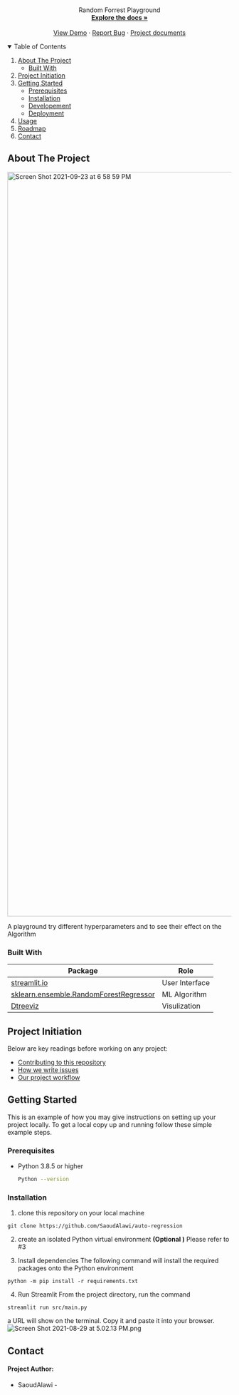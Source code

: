 <!-- PROJECT LOGO -->
<br />
<p align="center">
  

  <p align="center">
    Random Forrest Playground 
    <br />
    <a href="https://github.com/link-to-docs"><strong>Explore the docs »</strong></a>
    <br />
    <br />
    <a href="https://#">View Demo</a>
    ·
    <a href="https://github.com/PhazeRoOman/project-repository-template/issues">Report Bug</a>
    ·
    <a href="https://#">Project documents</a>
  </p>
</p>

<!-- TABLE OF CONTENTS -->
<details open="open">
  <summary>Table of Contents</summary>
  <ol>
    <li>
      <a href="#about-the-project">About The Project</a>
      <ul>
        <li><a href="#built-with">Built With</a></li>
      </ul>
    </li>
    <li><a href="#project-initiation">Project Initiation</a></li>
    <li>
      <a href="#getting-started">Getting Started</a>
      <ul>
        <li><a href="#prerequisites">Prerequisites</a></li>
        <li><a href="#installation">Installation</a></li>
        <li><a href="#deployment">Developement</a></li>
        <li><a href="#deployment">Deployment</a></li>
      </ul>
    </li>
    <li><a href="#usage">Usage</a></li>
    <li><a href="#roadmap">Roadmap</a></li>
    <li><a href="#contact">Contact</a></li>
  </ol>
</details>

<!-- ABOUT THE PROJECT -->

## About The Project

<img width="1671" alt="Screen Shot 2021-09-23 at 6 58 59 PM" src="https://user-images.githubusercontent.com/46417422/134531877-3e52325f-0a15-415a-bad2-8ced2ff2ba15.png">


A playground try different hyperparameters and to see their effect on the Algorithm 

### Built With

|Package|Role|
|-|-|
|[streamlit.io](https://streamlit.io/)|User Interface|
|[sklearn.ensemble.RandomForestRegressor](https://scikit-learn.org/stable/modules/generated/sklearn.ensemble.RandomForestRegressor.html?highlight=randomforestregressor#sklearn.ensemble.RandomForestRegressor) |ML Algorithm|
|[Dtreeviz](https://github.com/parrt/dtreeviz) |Visulization|

## Project Initiation

Below are key readings before working on any project:

- [Contributing to this repository](./CONTRIBUTING.md)
- [How we write issues](./issue.md)
- [Our project workflow](./workflow.md)

<!-- GETTING STARTED -->

## Getting Started

This is an example of how you may give instructions on setting up your project locally.
To get a local copy up and running follow these simple example steps.

### Prerequisites



- Python 3.8.5 or higher
  ```sh
  Python --version
  ```

### Installation

1. clone this repository on your local machine 
```
git clone https://github.com/SaoudAlawi/auto-regression
```

2. create an isolated Python virtual environment **(Optional )**
Please refer to #3

3. Install dependencies 
The following command will install the required packages onto the Python environment
```
python -m pip install -r requirements.txt
```

4. Run Streamlit
From the project directory, run the command 
```
streamlit run src/main.py
```
a URL will show on the terminal. Copy it and paste it into your browser.
![Screen Shot 2021-08-29 at 5.02.13 PM.png](https://images.zenhubusercontent.com/5f66ee7be9044e5a59ea0125/da770f0e-8655-4e0c-8b20-37f0a1e7326d)




<!-- ROADMAP -->



<!-- CONTACT -->

## Contact

#### Project Author:

- SaoudAlawi - 



<!-- MARKDOWN LINKS & IMAGES -->
<!-- https://www.markdownguide.org/basic-syntax/#reference-style-links -->
